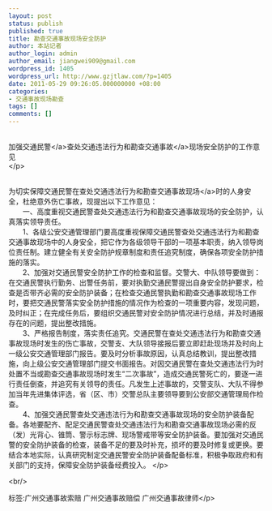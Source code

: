 ```yaml
---
layout: post
status: publish
published: true
title: 勘查交通事故现场安全防护
author: 本站记者
author_login: admin
author_email: jiangwei909@gmail.com
wordpress_id: 1405
wordpress_url: http://www.gzjtlaw.com/?p=1405
date: 2011-05-29 09:26:05.000000000 +08:00
categories:
- 交通事故现场勘查
tags: []
comments: []
---
```

<p><p><br>加强交通<a>民警<&#47;a>查处交通违法行为和勘查<a>交通事故<&#47;a>现场安全防护的工作意见<br><&#47;p><p><br>为切实保障交通民警在查处交通违法行为和勘查<a>交通事故现场<&#47;a>时的人身安全，杜绝意外伤亡事故，现提出以下工作意见： <br>　　一、高度重视交通民警查处交通违法行为和勘查交通事故现场的安全防护，认真落实领导责任。 <br>　　1、各级公安交通管理部门要高度重视保障交通民警查处交通违法行为和勘查交通事故现场中的人身安全，把它作为各级领导干部的一项基本职责，纳入领导岗位责任制。建立健全有关安全防护规章制度和责任追究制度，确保各项安全防护措施的落实。 <br>　　2、加强对交通民警安全防护工作的检查和监督。交警大、中队领导要做到：在交通民警执行勤务、出警任务前，要对执勤交通民警提出自身安全防护要求，检查是否带齐必需的安全防护装备；在检查交通民警执勤和勘查交通事故现场工作时，要把交通民警落实安全防护措施的情况作为检查的一项重要内容，发现问题，及时纠正；在完成任务后，要组织交通民警对安全防护情况进行总结，并及时通报存在的问题，提出整改措施。 <br>　　3、严格报告制度，落实责任追究。交通民警在查处交通违法行为和勘查交通事故现场时发生的伤亡事故，交警支、大队领导接报后要立即赶赴现场并及时向上一级公安交通管理部门报告。要及时分析事故原因，认真总结教训，提出整改措施，向上级公安交通管理部门提交书面报告。对因交通民警在查处交通违法行为时处置不当或勘查交通事故现场时发生&ldquo;二次事故&rdquo;，造成交通民警死亡的，要逐一进行责任倒查，并追究有关领导的责任。凡发生上述事故的，交警支队、大队不得参加当年先进集体评选，省（区、市）交警总队主要领导要到公安部交通管理局作检查。 <br>　　4、加强交通民警查处交通违法行为和勘查交通事故现场的安全防护装备配备。各地要配齐、配足交通民警查处交通违法行为和勘查交通事故现场必需的反（发）光背心、锥筒、警示标志牌、现场警戒带等安全防护装备。要加强对交通民警的安全防护装备的检查，装备不足的要及时补充，损坏的要及时修复或更换。要结合本地实际，认真研究制定交通民警安全防护装备配备标准，积极争取政府和有关部门的支持，保障安全防护装备经费投入。 <&#47;p><br&#47;><p>标签:广州交通事故索赔 广州交通事故赔偿 广州交通事故律师<&#47;p>

